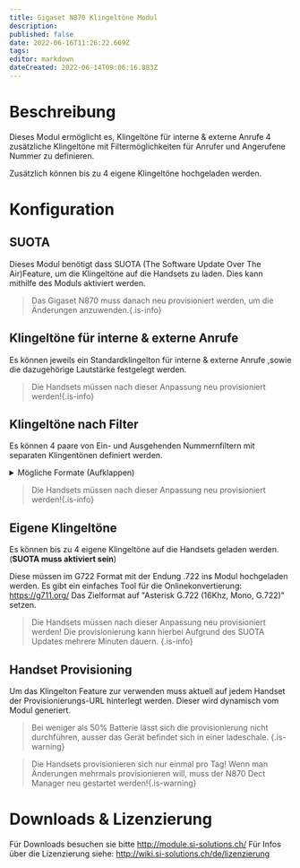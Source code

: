```yaml
---
title: Gigaset N870 Klingeltöne Modul
description: 
published: false
date: 2022-06-16T11:26:22.669Z
tags: 
editor: markdown
dateCreated: 2022-06-14T09:06:16.883Z
---
```


# Beschreibung
Dieses Modul ermöglicht es, Klingeltöne für interne & externe Anrufe 4 zusätzliche Klingeltöne mit Filtermöglichkeiten für Anrufer und Angerufene Nummer zu definieren.

Zusätzlich können bis zu 4 eigene Klingeltöne hochgeladen werden.

# Konfiguration



## SUOTA
Dieses Modul benötigt dass SUOTA (The Software Update Over The Air)Feature, um die Klingeltöne auf die Handsets zu laden.
Dies kann mithilfe des Moduls aktiviert werden.
> Das Gigaset N870 muss danach neu provisioniert werden, um die Änderungen anzuwenden.{.is-info}


## Klingeltöne für interne & externe Anrufe
Es können jeweils ein Standardklingelton für interne & externe Anrufe ,sowie die dazugehörige Lautstärke festgelegt werden.

> Die Handsets müssen nach dieser Anpassung neu provisioniert werden!{.is-info}

## Klingeltöne nach Filter
Es können 4 paare von Ein- und Ausgehenden Nummernfiltern mit separaten Klingentönen definiert werden.

<details>
  <summary>Mögliche Formate (Aufklappen)</summary>

00491234567890 ==> Exakte Nummer
0049123456* ==> Alle Nummern die mit 0049123456 beginnen
*789 ==> Alle Nummern die mit 789 Aufhören
*123* ==> Alle Nummern die 123 irgendwo in der Nummer enthalten
12. ==> Alle dreistelligen Nummern, die mit 12 beginnen
.23 ==> Alle dreistelligen Nummern, die mit 23 aufhören
.2. ==> Alle dreistelligen Nummern, die mit einem Beliebigen Zeichen beginnen, eine zwei in der Mitte haben, und mit einem Beliebigen zeichen Aufhören.
... ==> Alle dreistelligen Nummern 
.23* ==> Alle Zahlen, die mit einer Zahl beginnen, darauf mit 23 Folgen, und danach mit Beliebig vielen Zeichen aufhören
</details>

> Die Handsets müssen nach dieser Anpassung neu provisioniert werden!{.is-info}

## Eigene Klingeltöne
Es können bis zu 4 eigene Klingeltöne auf die Handsets geladen werden. (**SUOTA muss aktiviert sein**)

Diese müssen im G722 Format mit der Endung .722 ins Modul hochgeladen werden.
Es gibt ein einfaches Tool für die Onlinekonvertierung: https://g711.org/
Das Zielformat auf "Asterisk G.722 (16Khz, Mono, G.722)" setzen.

> Die Handsets müssen nach dieser Anpassung neu provisioniert werden! Die provisionierung kann hierbei Aufgrund des SUOTA Updates mehrere Minuten dauern. {.is-info}

## Handset Provisioning
Um das Klingelton Feature zur verwenden muss aktuell auf jedem Handset der Provisionierungs-URL hinterlegt werden.
Dieser wird dynamisch vom Modul generiert.

> Bei weniger als 50% Batterie lässt sich die provisionierung nicht durchführen, ausser das Gerät befindet sich in einer ladeschale. {.is-warning}

> Die Handsets provisionieren sich nur einmal pro Tag! Wenn man Änderungen mehrmals provisionieren will, muss der N870 Dect Manager neu gestartet werden!{.is-warning}


# Downloads & Lizenzierung
Für Downloads besuchen sie bitte http://module.si-solutions.ch/
Für Infos über die Lizenzierung siehe: http://wiki.si-solutions.ch/de/lizenzierung